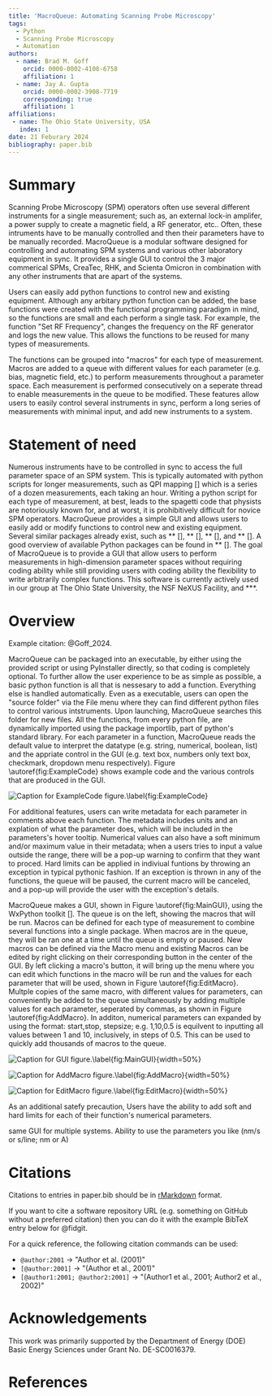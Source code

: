 ```yaml
---
title: 'MacroQueue: Automating Scanning Probe Microscopy'
tags:
  - Python
  - Scanning Probe Microscopy
  - Automation
authors:
  - name: Brad M. Goff
    orcid: 0000-0002-4108-6758
    affiliation: 1
  - name: Jay A. Gupta
    orcid: 0000-0002-3908-7719
    corresponding: true 
    affiliation: 1
affiliations:
 - name: The Ohio State University, USA
   index: 1
date: 21 Feburary 2024
bibliography: paper.bib
---
```


# Summary



Scanning Probe Microscopy (SPM) operators often use several different instruments for a single measurement; such as, an external lock-in amplifer, a power supply to create a magnetic field, a RF generator, etc..  Often, these intruments have to be manually controlled and then their parameters have to be manually recorded.  MacroQueue is a modular software designed for controlling and automating SPM systems and various other laboratory equipment in sync.  It provides a single GUI to control the 3 major commerical SPMs, CreaTec, RHK, and Scienta Omicron in combination with any other instruments that are apart of the systems.  

Users can easily add python functions to control new and existing equipment.  Although any arbitary python function can be added, the base functions were created with the functional programming paradigm in mind, so the functions are small and each perform a single task.  For example, the function "Set RF Frequency", changes the frequency on the RF generator and logs the new value.  This allows the functions to be reused for many types of measurements.

The functions can be grouped into "macros" for each type of measurement.  Macros are added to a queue with different values for each parameter (e.g. bias, magnetic field, etc.) to perform measurements throughout a parameter space.  Each measurement is performed consecutively on a seperate thread to enable measurements in the queue to be modified.
These features allow users to easily control several instruments in sync, perform a long series of measurements with minimal input, and add new instruments to a system. 



# Statement of need

Numerous instruments have to be controlled in sync to access the full parameter space of an SPM system.  This is typically automated with python scripts for longer measurements, such as QPI mapping [] which is a series of a dozen measurements, each taking an hour.  Writing a python script for each type of measurement, at best, leads to the spagetti code that physists are notoriously known for, and at worst, it is prohibitively difficult for novice SPM operators.  MacroQueue provides a simple GUI and allows users to easily add or modify functions to control new and existing equipment.  Several similar packages already exist, such as ** [], ** [], ** [], and ** [].  A good overview of available Python packages can be found in ** [].  The goal of MacroQueue is to provide a GUI that allow users to perform measurements in high-dimension parameter spaces without requiring coding ability while still providing users with coding ability the flexibility to write arbitrarily complex functions.  This software is currently actively used in our group at The Ohio State University, the NSF NeXUS Facility, and ***. 

# Overview



Example citation: @Goff_2024. 

MacroQueue can be packaged into an executable, by either using the provided script or using PyInstaller directly, so that coding is completely optional.  To further allow the user experience to be as simple as possible, a basic python function is all that is nessesary to add a function.  Everything else is handled automatically.  Even as a executable, users can open the "source folder" via the File menu where they can find different python files to control various intstruments.  Upon launching, MacroQueue searches this folder for new files.  All the functions, from every python file, are dynamically imported using the package importlib, part of python's standard library.  For each parameter in a function, MacroQueue reads the default value to interpret the datatype (e.g. string, numerical, boolean, list) and the appriate control in the GUI (e.g. text box, numbers only text box, checkmark, dropdown menu respectively).  Figure \autoref{fig:ExampleCode} shows example code and the various controls that are produced in the GUI.  

![Caption for ExampleCode figure.\label{fig:ExampleCode}](Figures\Figure4.png)

For additional features, users can write metadata for each parameter in comments above each function.  The metadata includes units and an explation of what the parameter does, which will be included in the parameters's hover tooltip.  Numerical values can also have a soft minimum and/or maximum value in their metadata; when a users tries to input a value outside the range, there will be a pop-up warning to confirm that they want to proced.  Hard limits can be applied in indiviual funtions by throwing an exception in typical pythonic fashion.  If an exception is thrown in any of the functions, the queue will be paused, the current macro will be canceled, and a pop-up will provide the user with the exception's details.


MacroQueue makes a GUI, shown in Figure \autoref{fig:MainGUI}, using the WxPython toolkit [].  The queue is on the left, showing the macros that will be run.  Macros can be defined for each type of measurement to combine several functions into a single package.  When macros are in the queue, they will be ran one at a time until the queue is empty or paused.  New macros can be defined via the Macro menu and existing Macros can be edited by right clicking on their corresponding button in the center of the GUI.  By left clicking a macro's button, it will bring up the menu where you can edit which functions in the macro will be run and the values for each parameter that will be used, shown in Figure \autoref{fig:EditMacro}.  Multple copies of the same macro, with different values for parameters, can conveniently be added to the queue simultaneously by adding multiple values for each parameter, seperated by commas, as shown in Figure \autoref{fig:AddMacro}.  In additon, numerical parameters can expanded by using the format: start,stop, stepsize; e.g. 1,10,0.5 is equilvent to inputting all values between 1 and 10, inclusively, in steps of 0.5.  This can be used to quickly add thousands of macros to the queue.

![Caption for GUI figure.\label{fig:MainGUI}](Figures\Figure1.png){width=50%}

![Caption for AddMacro figure.\label{fig:AddMacro}](Figure2.png){width=50%}

![Caption for EditMacro figure.\label{fig:EditMacro}](Figures\Figure3.png){width=50%}

As an additional satefy precaution, Users have the ability to add soft and hard limits for each of their function's numerical parameters.  

same GUI for multiple systems.  Ability to use the parameters you like (nm/s or s/line; nm or A)

# Citations

Citations to entries in paper.bib should be in
[rMarkdown](http://rmarkdown.rstudio.com/authoring_bibliographies_and_citations.html)
format.

If you want to cite a software repository URL (e.g. something on GitHub without a preferred
citation) then you can do it with the example BibTeX entry below for @fidgit.

For a quick reference, the following citation commands can be used:
- `@author:2001`  ->  "Author et al. (2001)"
- `[@author:2001]` -> "(Author et al., 2001)"
- `[@author1:2001; @author2:2001]` -> "(Author1 et al., 2001; Author2 et al., 2002)"


# Acknowledgements

This work was primarily supported by the Department of Energy (DOE) Basic
Energy Sciences under Grant No. DE-SC0016379.

# References
